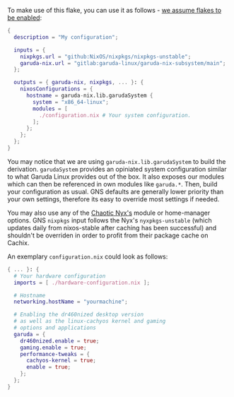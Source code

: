 To make use of this flake, you can use it as follows - [we assume flakes to be enabled](https://nixos.wiki/wiki/Flakes#Enable_flakes):

```nix
{
  description = "My configuration";

  inputs = {
    nixpkgs.url = "github:NixOS/nixpkgs/nixpkgs-unstable";
    garuda-nix.url = "gitlab:garuda-linux/garuda-nix-subsystem/main";
  };

  outputs = { garuda-nix, nixpkgs, ... }: {
    nixosConfigurations = {
      hostname = garuda-nix.lib.garudaSystem {
        system = "x86_64-linux";
        modules = [
          ./configuration.nix # Your system configuration.
        ];
      };
    };
  };
}
```

You may notice that we are using `garuda-nix.lib.garudaSystem` to build the derivation. `garudaSystem` provides an opiniated system configuration similar to what Garuda Linux provides out of the box. It also exposes our modules which can then be referenced in own modules like `garuda.*`. Then, build your configuration as usual. GNS defaults are generally lower priority than your own settings, therefore its easy to override most settings if needed.

You may also use any of the [Chaotic Nyx's](https://www.nyx.chaotic.cx/) module or home-manager options. GNS `nixpkgs` input follows the Nyx's `nyxpkgs-unstable` (which updates daily from nixos-stable after caching has been successful) and shouldn't be overriden in order to profit from their package cache on Cachix.

An exemplary `configuration.nix` could look as follows:

```nix
{ ... }: {
  # Your hardware configuration
  imports = [ ./hardware-configuration.nix ];

  # Hostname
  networking.hostName = "yourmachine";

  # Enabling the dr460nized desktop version
  # as well as the linux-cachyos kernel and gaming
  # options and applications
  garuda = {
    dr460nized.enable = true;
    gaming.enable = true;
    performance-tweaks = {
      cachyos-kernel = true;
      enable = true;
    };
  };
}
```
